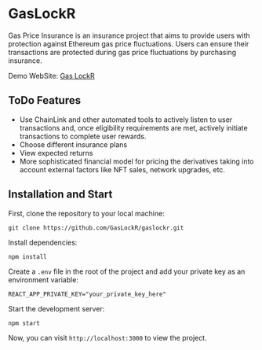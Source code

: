 # GasLockR

Gas Price Insurance is an insurance project that aims to provide users with protection against Ethereum gas price fluctuations. Users can ensure their transactions are protected during gas price fluctuations by purchasing insurance.

Demo WebSite: [Gas LockR](https://gaslockr.azurewebsites.net)

## ToDo Features

- Use ChainLink and other automated tools to actively listen to user transactions and, once eligibility requirements are met, actively initiate transactions to complete user rewards.
- Choose different insurance plans
- View expected returns
- More sophisticated financial model for pricing the derivatives taking into account external factors like NFT sales, network upgrades, etc.

## Installation and Start

First, clone the repository to your local machine:

```
git clone https://github.com/GasLockR/gaslockr.git
```

Install dependencies:

```
npm install
```

Create a `.env` file in the root of the project and add your private key as an environment variable:

```
REACT_APP_PRIVATE_KEY="your_private_key_here"
```

Start the development server:

```
npm start
```

Now, you can visit `http://localhost:3000` to view the project.
